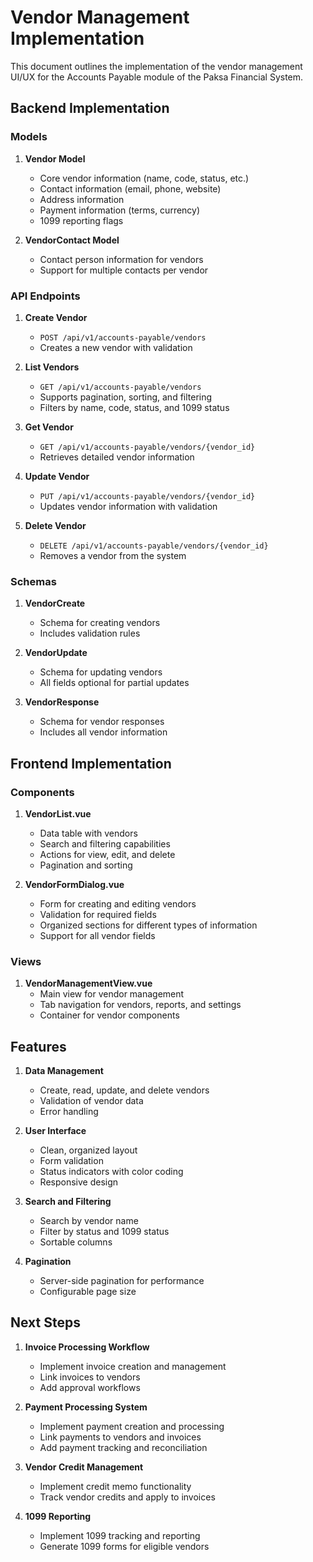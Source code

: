 # Vendor Management Implementation

This document outlines the implementation of the vendor management UI/UX for the Accounts Payable module of the Paksa Financial System.

## Backend Implementation

### Models

1. **Vendor Model**
   - Core vendor information (name, code, status, etc.)
   - Contact information (email, phone, website)
   - Address information
   - Payment information (terms, currency)
   - 1099 reporting flags

2. **VendorContact Model**
   - Contact person information for vendors
   - Support for multiple contacts per vendor

### API Endpoints

1. **Create Vendor**
   - `POST /api/v1/accounts-payable/vendors`
   - Creates a new vendor with validation

2. **List Vendors**
   - `GET /api/v1/accounts-payable/vendors`
   - Supports pagination, sorting, and filtering
   - Filters by name, code, status, and 1099 status

3. **Get Vendor**
   - `GET /api/v1/accounts-payable/vendors/{vendor_id}`
   - Retrieves detailed vendor information

4. **Update Vendor**
   - `PUT /api/v1/accounts-payable/vendors/{vendor_id}`
   - Updates vendor information with validation

5. **Delete Vendor**
   - `DELETE /api/v1/accounts-payable/vendors/{vendor_id}`
   - Removes a vendor from the system

### Schemas

1. **VendorCreate**
   - Schema for creating vendors
   - Includes validation rules

2. **VendorUpdate**
   - Schema for updating vendors
   - All fields optional for partial updates

3. **VendorResponse**
   - Schema for vendor responses
   - Includes all vendor information

## Frontend Implementation

### Components

1. **VendorList.vue**
   - Data table with vendors
   - Search and filtering capabilities
   - Actions for view, edit, and delete
   - Pagination and sorting

2. **VendorFormDialog.vue**
   - Form for creating and editing vendors
   - Validation for required fields
   - Organized sections for different types of information
   - Support for all vendor fields

### Views

1. **VendorManagementView.vue**
   - Main view for vendor management
   - Tab navigation for vendors, reports, and settings
   - Container for vendor components

## Features

1. **Data Management**
   - Create, read, update, and delete vendors
   - Validation of vendor data
   - Error handling

2. **User Interface**
   - Clean, organized layout
   - Form validation
   - Status indicators with color coding
   - Responsive design

3. **Search and Filtering**
   - Search by vendor name
   - Filter by status and 1099 status
   - Sortable columns

4. **Pagination**
   - Server-side pagination for performance
   - Configurable page size

## Next Steps

1. **Invoice Processing Workflow**
   - Implement invoice creation and management
   - Link invoices to vendors
   - Add approval workflows

2. **Payment Processing System**
   - Implement payment creation and processing
   - Link payments to vendors and invoices
   - Add payment tracking and reconciliation

3. **Vendor Credit Management**
   - Implement credit memo functionality
   - Track vendor credits and apply to invoices

4. **1099 Reporting**
   - Implement 1099 tracking and reporting
   - Generate 1099 forms for eligible vendors